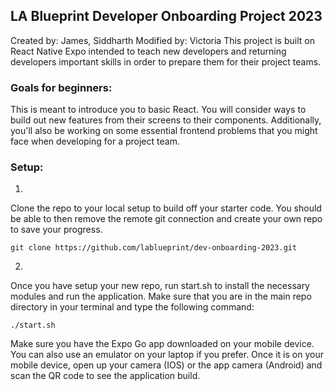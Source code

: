 ## LA Blueprint Developer Onboarding Project 2023
Created by: James, Siddharth
Modified by: Victoria
This project is built on React Native Expo intended to teach new developers and returning developers important skills in order to prepare them for their project teams.
### Goals for beginners:
This is meant to introduce you to basic React. You will consider ways to build out new features from their screens to their components. Additionally, you'll also be working on some essential frontend problems that you might face when developing for a project team.

### Setup:
1)
Clone the repo to your local setup to build off your starter code. You should be able to then remove the remote git connection and create your own repo to save your progress.
```
git clone https://github.com/lablueprint/dev-onboarding-2023.git
```

2)
Once you have setup your new repo, run start.sh to install the necessary modules and run the application. Make sure that you are in the main repo directory in your terminal and type the following command:
```
./start.sh
```

Make sure you have the Expo Go app downloaded on your mobile device. You can also use an emulator on your laptop if you prefer. Once it is on your mobile device, open up your camera (IOS) or the app camera (Android) and scan the QR code to see the application build.
